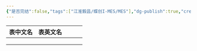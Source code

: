 ```yaml
---
{"是否完结":false,"tags":["江淮毅昌/蝶创I-MES/MES"],"dg-publish":true,"created":"2025-08-07T14:26","updated":"2025-08-07T14:26","permalink":"/Cards/Draft/作业计划单/","dgPassFrontmatter":true}
---
```




| 表中文名 | 表英文名 |     |     |     |
| ---- | ---- | --- | --- | --- |
|      |      |     |     |     |
|      |      |     |     |     |
|      |      |     |     |     |
